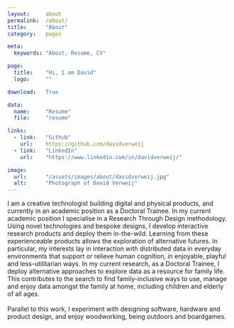```yaml
---
layout:     about
permalink:  /about/
title:      "About"
category:   pages

meta:
  keywords: "About, Resume, CV"

page:
  title:    "Hi, I am David"
  logo:     ""

download:   True

data:
  name:     "Resume"
  file:     "resume"

links:
  - link:   "Github"
    url:    https://github.com/davidverweij
  - link:   "LinkedIn"
    url:    "https://www.linkedin.com/in/davidverweij/"

image:
  url:      "/assets/images/about/davidverweij.jpg"
  alt:      "Photograph of David Verweij"
---
```

I am a creative technologist building digital and physical products, and currently in an academic position as a Doctoral Trainee. In my current academic position I specialise in a Research Through Design methodology. Using novel technologies and bespoke designs, I develop interactive research products and deploy them in-the-wild. Learning from these experienceable products allows the exploration of alternative futures. In particular, my interests lay in interaction with distributed data in everyday environments that support or relieve human cognition, in enjoyable, playful and less-utilitarian ways. In my current research, as a Doctoral Trainee, I deploy alternative approaches to explore data as a resource for family life. This contributes to the search to find family-inclusive ways to use, manage and enjoy data amongst the family at home, including children and elderly of all ages.
<br/><br/>
Parallel to this work, I experiment with designing software, hardware and product design, and enjoy woodworking, being outdoors and boardgames.
